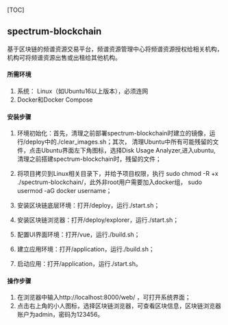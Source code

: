[TOC]

## spectrum-blockchain
基于区块链的频谱资源交易平台，频谱资源管理中心将频谱资源授权给相关机构，机构可将频谱资源出售或出租给其他机构。

#### 所需环境
1. 系统： Linux（如Ubuntu16以上版本），必须连网
2. Docker和Docker Compose

#### 安装步骤
1. 环境初始化：首先，清理之前部署spectrum-blockchain时建立的镜像，运行/deploy中的./clear_images.sh；其次，
   清理Ubuntu中所有可能残留的文件，点击Ubuntu界面左下角图标，选择Disk Usage Analyzer,进入ubuntu,
   清理之前搭建spectrum-blockchain时，残留的文件；
   
2. 将项目拷贝到Linux相关目录下，并给予项目权限，执行 sudo chmod -R +x ./spectrum-blockchain/，此外非root用户需要加入docker组，
   sudo usermod -aG docker username；
3. 安装区块链底层环境：打开/deploy，运行./start.sh；
4. 安装区块链浏览器：打开/deploy/explorer，运行./start.sh；
5. 配置UI界面环境：打开/vue，运行./build.sh；
6. 建立应用环境：打开/application，运行./build.sh；
7. 启动应用：打开/application，运行./start.sh。

#### 操作步骤
1. 在浏览器中输入http://localhost:8000/web/ ，可打开系统界面；
2. 点击右上角的小人图标，选择区块链浏览器，可查看区块信息，区块链浏览器账户为admin，密码为123456。
